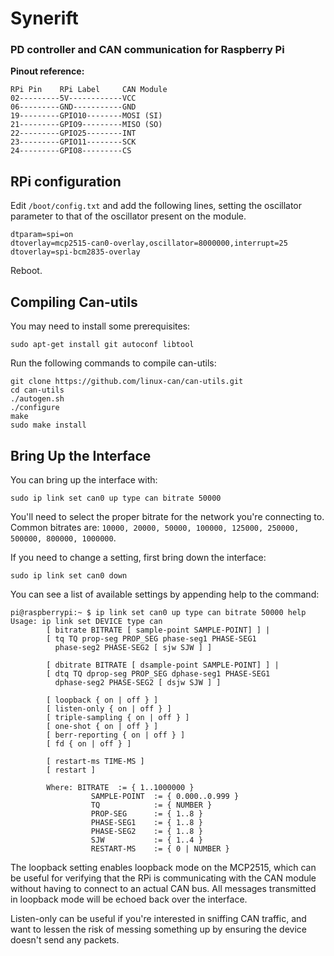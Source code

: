 # Synerift

### PD controller and CAN communication for Raspberry Pi

**Pinout reference:**
```
RPi Pin    RPi Label     CAN Module
02---------5V------------VCC
06---------GND-----------GND
19---------GPIO10--------MOSI (SI)
21---------GPIO9---------MISO (SO)
22---------GPIO25--------INT
23---------GPIO11--------SCK
24---------GPIO8---------CS
```

## RPi configuration

Edit `/boot/config.txt` and add the following lines, setting the oscillator parameter to that of the oscillator present on the module.
```
dtparam=spi=on
dtoverlay=mcp2515-can0-overlay,oscillator=8000000,interrupt=25 
dtoverlay=spi-bcm2835-overlay
```
Reboot.

## Compiling Can-utils

You may need to install some prerequisites:
```shell
sudo apt-get install git autoconf libtool
```

Run the following commands to compile can-utils:
```shell
git clone https://github.com/linux-can/can-utils.git
cd can-utils
./autogen.sh
./configure
make
sudo make install
```
## Bring Up the Interface

You can bring up the interface with:

```shell
sudo ip link set can0 up type can bitrate 50000
```

You'll need to select the proper bitrate for the network you're connecting to. Common bitrates are: `10000, 20000, 50000, 100000, 125000, 250000, 500000, 800000, 1000000`.

If you need to change a setting, first bring down the interface:
```shell
sudo ip link set can0 down
```
You can see a list of available settings by appending help to the command:
```shell
pi@raspberrypi:~ $ ip link set can0 up type can bitrate 50000 help
Usage: ip link set DEVICE type can
        [ bitrate BITRATE [ sample-point SAMPLE-POINT] ] |
        [ tq TQ prop-seg PROP_SEG phase-seg1 PHASE-SEG1
          phase-seg2 PHASE-SEG2 [ sjw SJW ] ]

        [ dbitrate BITRATE [ dsample-point SAMPLE-POINT] ] |
        [ dtq TQ dprop-seg PROP_SEG dphase-seg1 PHASE-SEG1
          dphase-seg2 PHASE-SEG2 [ dsjw SJW ] ]

        [ loopback { on | off } ]
        [ listen-only { on | off } ]
        [ triple-sampling { on | off } ]
        [ one-shot { on | off } ]
        [ berr-reporting { on | off } ]
        [ fd { on | off } ]

        [ restart-ms TIME-MS ]
        [ restart ]

        Where: BITRATE  := { 1..1000000 }
                  SAMPLE-POINT  := { 0.000..0.999 }
                  TQ            := { NUMBER }
                  PROP-SEG      := { 1..8 }
                  PHASE-SEG1    := { 1..8 }
                  PHASE-SEG2    := { 1..8 }
                  SJW           := { 1..4 }
                  RESTART-MS    := { 0 | NUMBER }
```
The loopback setting enables loopback mode on the MCP2515, which can be useful for verifying that the RPi is communicating with the CAN module without having to connect to an actual CAN bus. All messages transmitted in loopback mode will be echoed back over the interface.

Listen-only can be useful if you're interested in sniffing CAN traffic, and want to lessen the risk of messing something up by ensuring the device doesn't send any packets.
